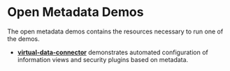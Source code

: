 <!-- SPDX-License-Identifier: Apache-2.0 -->
  
# Open Metadata Demos
  
The open metadata demos contains the resources necessary to run one of the demos.

* **[virtual-data-connector](virtual-data-connector)** demonstrates automated
configuration of information views and security plugins based on metadata.